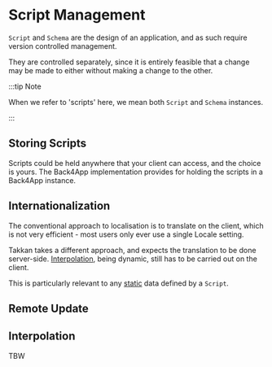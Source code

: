 # Script Management

`Script` and `Schema` are the design of an application, and as such require version controlled management.

They are controlled separately, since it is entirely feasible that a change may be made to either without making a change to the other.

:::tip Note

When we refer to 'scripts' here, we mean both `Script` and `Schema` instances.

:::

##  Storing Scripts

Scripts could be held anywhere that your client can access, and the choice is yours.  The Back4App implementation provides
for holding the scripts in a Back4App instance. 
 

## Internationalization

The conventional approach to localisation is to translate on the client, which is not very efficient - most users only ever use a single Locale setting.

Takkan takes a different approach, and expects the translation to be done server-side. [Interpolation](#interpolation), being dynamic, still has to be carried out on the client.

This is particularly relevant to any [static](takkan-script.md#dynamic-vs-static-data) data defined by a `Script`.


## Remote Update





## Interpolation

 
TBW
